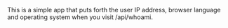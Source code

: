 This is a simple app that puts forth the user IP address, browser language and 
operating system when you visit /api/whoami.